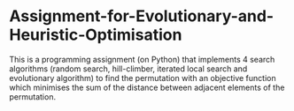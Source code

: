 # Assignment-for-Evolutionary-and-Heuristic-Optimisation
This is a programming assignment (on Python) that implements 4 search algorithms (random search, hill-climber, iterated local search and evolutionary algorithm) to find the permutation with an objective function which minimises the sum of the distance between adjacent elements of the permutation. 
